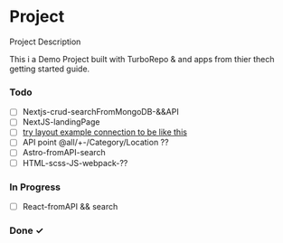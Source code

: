# Project

Project Description

This i a Demo Project built with TurboRepo & and apps from thier thech getting started guide.

### Todo

- [ ] Nextjs-crud-searchFromMongoDB-&&API  
- [ ] NextJS-landingPage  
- [ ] [try layout example connection to be like this](https://www.youtube.com/watch?v=vE3LOHU0OV8)  
- [ ] API point @all/+-/Category/Location ??  
- [ ] Astro-fromAPI-search  
- [ ] HTML-scss-JS-webpack-??  
  
### In Progress

- [ ] React-fromAPI && search  

### Done ✓

 

